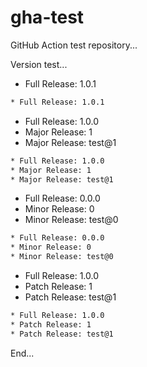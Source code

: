 # gha-test

GitHub Action test repository...

Version test...

[//]: # (x-release-please-start-version)

* Full Release: 1.0.1

```bash
* Full Release: 1.0.1
```

[//]: # (x-release-please-end)

[//]: # (x-release-please-start-major)

* Full Release: 1.0.0
* Major Release: 1
* Major Release: test@1

```bash
* Full Release: 1.0.0
* Major Release: 1
* Major Release: test@1
```

[//]: # (x-release-please-end)

[//]: # (x-release-please-start-minor)

* Full Release: 0.0.0
* Minor Release: 0
* Minor Release: test@0

```bash
* Full Release: 0.0.0
* Minor Release: 0
* Minor Release: test@0
```

[//]: # (x-release-please-end)

[//]: # (x-release-please-start-patch)

* Full Release: 1.0.0
* Patch Release: 1
* Patch Release: test@1

```bash
* Full Release: 1.0.0
* Patch Release: 1
* Patch Release: test@1
```

[//]: # (x-release-please-end)

End...
